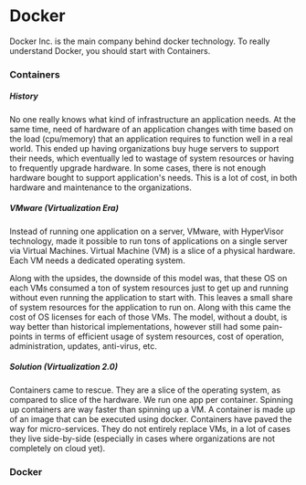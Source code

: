 # Docker

Docker Inc. is the main company behind docker technology. To really understand Docker, you should start with Containers.

### Containers

##### History

No one really knows what kind of infrastructure an application needs. At the same time, need of hardware of an application changes with time based on the load \(cpu/memory\) that an application requires to function well in a real world. This ended up having organizations buy huge servers to support their needs, which eventually led to wastage of system resources or having to frequently upgrade hardware. In some cases, there is not enough hardware bought to support application's needs. This is a lot of cost, in both hardware and maintenance to the organizations.

##### VMware \(Virtualization Era\)

Instead of running one application on a server, VMware, with HyperVisor technology, made it possible to run tons of applications on a single server via Virtual Machines. Virtual Machine \(VM\) is a slice of a physical hardware. Each VM needs a dedicated operating system.

Along with the upsides, the downside of this model was, that these OS on each VMs consumed a ton of system resources just to get up and running without even running the application to start with. This leaves a small share of system resources for the application to run on. Along with this came the cost of OS licenses for each of those VMs. The model, without a doubt, is way better than historical implementations, however still had some pain-points in terms of efficient usage of system resources, cost of operation, administration, updates, anti-virus, etc. 

##### Solution \(Virtualization 2.0\)

Containers came to rescue. They are a slice of the operating system, as compared to slice of the hardware. We run one app per container. Spinning up containers are way faster than spinning up a VM. A container is made up of an image that can be executed using docker. Containers have paved the way for micro-services. They do not entirely replace VMs, in a lot of cases they live side-by-side \(especially in cases where organizations are not completely on cloud yet\).

### Docker



